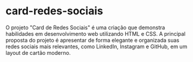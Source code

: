 # card-redes-sociais
O projeto "Card de Redes Sociais" é uma criação que demonstra habilidades em desenvolvimento web utilizando HTML e CSS. A principal proposta do projeto é apresentar de forma elegante e organizada suas redes sociais mais relevantes, como LinkedIn, Instagram e GitHub, em um layout de cartão moderno.
